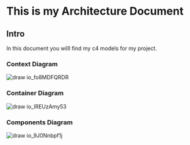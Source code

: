 # This is my Architecture Document

## Intro

In this document you willl find my c4 models for my project.

### Context Diagram

![draw io_fo8MDFQRDR](https://user-images.githubusercontent.com/99720725/167804296-738ac600-eed9-4caf-a8a1-b5c3dfd9f86c.png)


### Container Diagram

![draw io_lREUzAmy53](https://user-images.githubusercontent.com/99720725/164237517-766cc890-3f99-4dea-a312-f2da5f02f3b9.png)


### Components Diagram

![draw io_9J0Nnbpf1j](https://user-images.githubusercontent.com/99720725/167804496-5f5ebeb6-7d7a-4e00-833d-4ae9879528e7.png)


